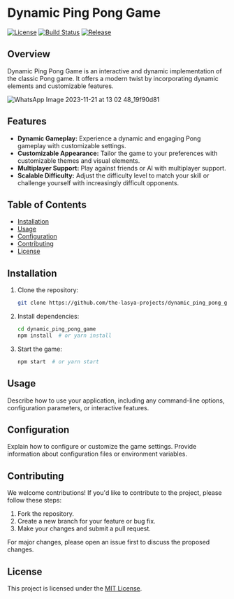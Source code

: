 # Dynamic Ping Pong Game

[![License](https://img.shields.io/badge/license-MIT-blue.svg)](https://opensource.org/licenses/MIT)
[![Build Status](https://travis-ci.org/the-lasya-projects/dynamic_ping_pong_game.svg?branch=master)](https://travis-ci.org/the-lasya-projects/dynamic_ping_pong_game)
[![Release](https://img.shields.io/github/release/the-lasya-projects/dynamic_ping_pong_game.svg)](https://github.com/the-lasya-projects/dynamic_ping_pong_game/releases)

## Overview

Dynamic Ping Pong Game is an interactive and dynamic implementation of the classic Pong game. It offers a modern twist by incorporating dynamic elements and customizable features.

![WhatsApp Image 2023-11-21 at 13 02 48_19f90d81](https://github.com/the-lasya-projects/dynamic_ping_pong_game/assets/142709321/40bdecc6-c22a-42d9-952e-be64eca3f198)


## Features

- **Dynamic Gameplay:** Experience a dynamic and engaging Pong gameplay with customizable settings.
- **Customizable Appearance:** Tailor the game to your preferences with customizable themes and visual elements.
- **Multiplayer Support:** Play against friends or AI with multiplayer support.
- **Scalable Difficulty:** Adjust the difficulty level to match your skill or challenge yourself with increasingly difficult opponents.

## Table of Contents

- [Installation](#installation)
- [Usage](#usage)
- [Configuration](#configuration)
- [Contributing](#contributing)
- [License](#license)

## Installation

1. Clone the repository:

    ```bash
    git clone https://github.com/the-lasya-projects/dynamic_ping_pong_game.git
    ```

2. Install dependencies:

    ```bash
    cd dynamic_ping_pong_game
    npm install  # or yarn install
    ```

3. Start the game:

    ```bash
    npm start  # or yarn start
    ```

## Usage

Describe how to use your application, including any command-line options, configuration parameters, or interactive features.

## Configuration

Explain how to configure or customize the game settings. Provide information about configuration files or environment variables.

## Contributing

We welcome contributions! If you'd like to contribute to the project, please follow these steps:

1. Fork the repository.
2. Create a new branch for your feature or bug fix.
3. Make your changes and submit a pull request.

For major changes, please open an issue first to discuss the proposed changes.

## License

This project is licensed under the [MIT License](LICENSE).
